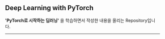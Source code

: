 ## Deep Learning with PyTorch

__'PyTorch로 시작하는 딥러닝'__ 을 학습하면서 작성한 내용을 올리는 Repository입니다.

---------------------------------------
